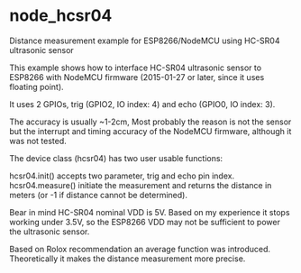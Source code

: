 # node_hcsr04
Distance measurement example for ESP8266/NodeMCU using HC-SR04 ultrasonic sensor

This example shows how to interface HC-SR04 ultrasonic sensor to ESP8266 with
NodeMCU firmware (2015-01-27 or later, since it uses floating point).

It uses 2 GPIOs, trig (GPIO2, IO index: 4) and echo (GPIO0, IO index: 3). 

The accuracy is usually ~1-2cm, Most probably the reason is not the sensor but
the interrupt and timing accuracy of the NodeMCU firmware, although it was not
tested.

The device class (hcsr04) has two user usable functions:

hcsr04.init() accepts two parameter, trig and echo pin index.
hcsr04.measure() initiate the measurement and returns the distance in meters (or
-1 if distance cannot be determined).

Bear in mind HC-SR04 nominal VDD is 5V. Based on my experience it stops working
under 3.5V, so the ESP8266 VDD may not be sufficient to power the ultrasonic
sensor.

Based on Rolox recommendation an average function was introduced. Theoretically
it makes the distance measurement more precise.
